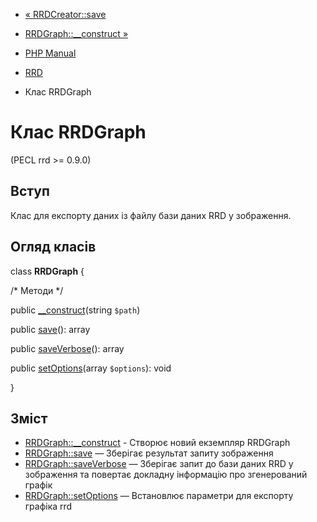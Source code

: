 - [« RRDCreator::save](rrdcreator.save.md)
- [RRDGraph::\_\_construct »](rrdgraph.construct.md)

- [PHP Manual](index.md)
- [RRD](book.rrd.md)
- Клас RRDGraph

# Клас RRDGraph

(PECL rrd \>= 0.9.0)

## Вступ

Клас для експорту даних із файлу бази даних RRD у зображення.

## Огляд класів

class **RRDGraph** {

/\* Методи \*/

public [\_\_construct](rrdgraph.construct.md)(string `$path`)

public [save](rrdgraph.save.md)(): array

public [saveVerbose](rrdgraph.saveverbose.md)(): array

public [setOptions](rrdgraph.setoptions.md)(array `$options`): void

}

## Зміст

- [RRDGraph::\_\_construct](rrdgraph.construct.md) - Створює новий
екземпляр RRDGraph
- [RRDGraph::save](rrdgraph.save.md) — Зберігає результат запиту
зображення
- [RRDGraph::saveVerbose](rrdgraph.saveverbose.md) — Зберігає
запит до бази даних RRD у зображення та повертає докладну
інформацію про згенерований графік
- [RRDGraph::setOptions](rrdgraph.setoptions.md) — Встановлює
параметри для експорту графіка rrd
